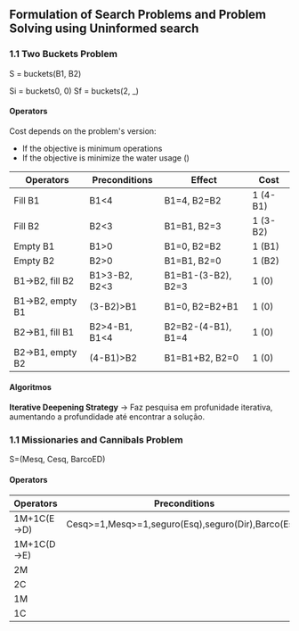 ## Formulation of Search Problems and Problem Solving  using Uninformed search

### 1.1 Two Buckets Problem
S = buckets(B1, B2)

Si = buckets0, 0)
Sf = buckets(2, _)

#### Operators
Cost depends on the problem's version:
- If the objective is minimum operations
- If the objective is minimize the water usage ()

| Operators        | Preconditions | Effect             | Cost     |
|------------------|---------------|--------------------|----------|
| Fill B1          | B1<4          | B1=4, B2=B2        | 1 (4-B1) |
| Fill B2          | B2<3          | B1=B1, B2=3        | 1 (3-B2) |
| Empty B1         | B1>0          | B1=0, B2=B2        | 1 (B1)   |
| Empty B2         | B2>0          | B1=B1, B2=0        | 1 (B2)   |
| B1->B2, fill B2  | B1>3-B2, B2<3 | B1=B1-(3-B2), B2=3 | 1 (0)    |
| B1->B2, empty B1 | (3-B2)>B1     | B1=0, B2=B2+B1     | 1 (0)    |
| B2->B1, fill B1  | B2>4-B1, B1<4 | B2=B2-(4-B1), B1=4 | 1 (0)    |
| B2->B1, empty B2 | (4-B1)>B2     | B1=B1+B2, B2=0     | 1 (0)    |

#### Algoritmos
**Iterative Deepening Strategy** -> Faz pesquisa em profunidade iterativa, aumentando a profundidade até encontrar a solução.

### 1.1 Missionaries and Cannibals Problem

S=(Mesq, Cesq, BarcoED)

#### Operators
| Operators   | Preconditions                                      | Effect | Cost |
|-------------|----------------------------------------------------|--------|------|
| 1M+1C(E->D) | Cesq>=1,Mesq>=1,seguro(Esq),seguro(Dir),Barco(Esq) |        |      |
| 1M+1C(D->E) |                                                    |        |      |
| 2M          |                                                    |        |      |
| 2C          |                                                    |        |      |
| 1M          |                                                    |        |      |
| 1C          |                                                    |        |      |